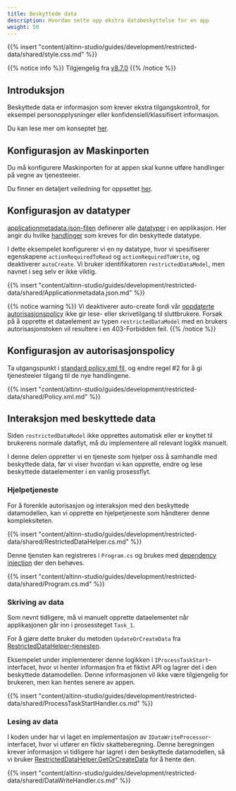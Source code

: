 ```yaml
---
title: Beskyttede data
description: Hvordan sette opp ekstra databeskyttelse for en app
weight: 50
---
```


{{% insert "content/altinn-studio/guides/development/restricted-data/shared/style.css.md" %}} 

{{% notice info %}}
Tilgjengelig fra [v8.7.0](https://github.com/Altinn/app-lib-dotnet/releases/tag/v8.7.0)
{{% /notice %}}

## Introduksjon
Beskyttede data er informasjon som krever ekstra tilgangskontroll, for eksempel personopplysninger eller konfidensiell/klassifisert informasjon.

Du kan lese mer om konseptet [her](/nb/altinn-studio/concepts/data-model/restricted-data).

## Konfigurasjon av Maskinporten
Du må konfigurere Maskinporten for at appen skal kunne utføre handlinger på vegne av tjenesteeier.

Du finner en detaljert veiledning for oppsettet [her](/nb/altinn-studio/guides/integration/maskinporten).

## Konfigurasjon av datatyper
[applicationmetadata.json-filen](https://github.com/Altinn/altinn-studio/blob/main/src/App/app-template-dotnet/src/App/config/applicationmetadata.json) definerer alle [datatyper](/nb/api/models/app-metadata/#datatype) i en applikasjon. Her angir du hvilke [handlinger](/nb/altinn-studio/reference/configuration/authorization/#action-attributter) som kreves for din beskyttede datatype.

I dette eksempelet konfigurerer vi en ny datatype, hvor vi spesifiserer egenskapene `actionRequiredToRead` og `actionRequiredToWrite`, og deaktiverer `autoCreate`. Vi bruker identifikatoren `restrictedDataModel`, men navnet i seg selv er ikke viktig.

{{% insert "content/altinn-studio/guides/development/restricted-data/shared/Applicationmetadata.json.md" %}}

{{% notice warning %}}
Vi deaktiverer auto-create fordi vår [oppdaterte autorisasjonspolicy](#konfigurasjon-av-autorisasjonspolicy) ikke gir lese- eller skrivetilgang til sluttbrukere. Forsøk på å opprette et dataelement av typen `restrictedDataModel` med en brukers autorisasjonstoken vil resultere i en 403-Forbidden feil.
{{% /notice %}}

## Konfigurasjon av autorisasjonspolicy
Ta utgangspunkt i [standard policy.xml fil](https://github.com/Altinn/altinn-studio/blob/main/src/App/app-template-dotnet/src/App/config/authorization/policy.xml), og endre regel #2 for å gi tjenesteeier tilgang til de nye handlingene.

{{% insert "content/altinn-studio/guides/development/restricted-data/shared/Policy.xml.md" %}}

## Interaksjon med beskyttede data
Siden `restrictedDataModel` ikke opprettes automatisk eller er knyttet til brukerens normale dataflyt, må du implementere all relevant logikk manuelt.

I denne delen oppretter vi en tjeneste som hjelper oss å samhandle med beskyttede data, før vi viser hvordan vi kan opprette, endre og lese beskyttede dataelementer i en vanlig prosessflyt.

### Hjelpetjeneste
For å forenkle autorisasjon og interaksjon med den beskyttede datamodellen, kan vi opprette en hjelpetjeneste som håndterer denne kompleksiteten.

{{% insert "content/altinn-studio/guides/development/restricted-data/shared/RestrictedDataHelper.cs.md" %}}

Denne tjensten kan registreres i `Program.cs` og brukes med [dependency injection](https://learn.microsoft.com/en-us/dotnet/core/extensions/dependency-injection) der den behøves.

{{% insert "content/altinn-studio/guides/development/restricted-data/shared/Program.cs.md" %}}

### Skriving av data
Som nevnt tidligere, må vi manuelt opprette dataelementet når applikasjonen går inn i prosessteget `Task_1`.

For å gjøre dette bruker du metoden `UpdateOrCreateData` fra [RestrictedDataHelper-tjenesten](#hjelpetjeneste).

Eksempelet under implementerer denne logikken i `IProcessTaskStart`-interfacet, hvor vi henter informasjon fra et fiktivt API og lagrer det i den beskyttede datamodellen. Denne informasjonen vil ikke være tilgjengelig for brukeren, men kan hentes senere av appen.

{{% insert "content/altinn-studio/guides/development/restricted-data/shared/ProcessTaskStartHandler.cs.md" %}}

### Lesing av data
I koden under har vi laget en implementasjon av `IDataWriteProcessor`-interfacet, hvor vi utfører en fiktiv skatteberegning. Denne beregningen krever informasjon vi tidligere har lagret i den beskyttede datamodellen, så vi bruker [RestrictedDataHelper.GetOrCreateData](#hjelpetjeneste) for å hente den.

{{% insert "content/altinn-studio/guides/development/restricted-data/shared/DataWriteHandler.cs.md" %}}
  
